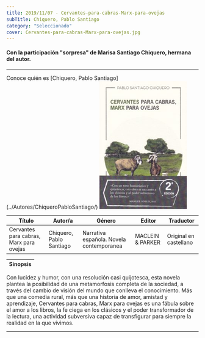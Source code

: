 ```yaml
---
title: 2019/11/07 - Cervantes-para-cabras-Marx-para-ovejas
subTitle: Chiquero, Pablo Santiago
category: "Seleccionado"
cover: Cervantes-para-cabras-Marx-para-ovejas.jpg
---  
```

#### Con la participación "sorpresa" de Marisa Santiago Chiquero, hermana del autor.
---  
Conoce quién es [Chiquero, Pablo Santiago] (../Autores/ChiqueroPabloSantiago/)
!["Imagen no encontrada"](Cervantes-para-cabras-Marx-para-ovejas.jpg)

Título | Autor/a | Género | Editor | Traductor |
------ | ------- | ------ | ------ | --------- |
Cervantes para cabras, Marx para ovejas | Chiquero, Pablo Santiago | Narrativa española. Novela contemporanea | MACLEIN & PARKER |  Original en castellano |

|Sinopsis|
|--------|
Con lucidez y humor, con una resolución casi quijotesca, esta novela plantea la posibilidad de una metamorfosis completa de la sociedad, a través del cambio de visión del mundo que conlleva el conocimiento. Más que una comedia rural, más que una historia de amor, amistad y aprendizaje, Cervantes para cabras, Marx para ovejas es una fábula sobre el amor a los libros, la fe ciega en los clásicos y el poder transformador de la lectura, una actividad subversiva capaz de transfigurar para siempre la realidad en la que vivimos. 
***

